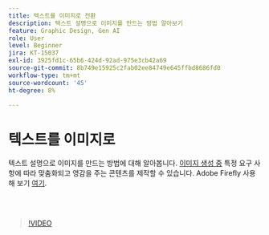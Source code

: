 ```yaml
---
title: 텍스트를 이미지로 전환
description: 텍스트 설명으로 이미지를 만드는 방법 알아보기
feature: Graphic Design, Gen AI
role: User
level: Beginner
jira: KT-15037
exl-id: 3925fd1c-65b6-424d-92ad-975e3cb42a69
source-git-commit: 8b749e15925c2fab02ee84749e645ffbd8686fd0
workflow-type: tm+mt
source-wordcount: '45'
ht-degree: 8%

---
```


# 텍스트를 이미지로

텍스트 설명으로 이미지를 만드는 방법에 대해 알아봅니다. [이미지 생성 중](https://www.adobe.com/products/firefly/features/text-to-image.html) 특정 요구 사항에 따라 맞춤화되고 영감을 주는 콘텐츠를 제작할 수 있습니다. Adobe Firefly 사용해 보기 [여기](https://firefly.adobe.com/).

<br> 

>[!VIDEO](https://video.tv.adobe.com/v/3427608?quality=12&learn=on&hidetitle=true)
